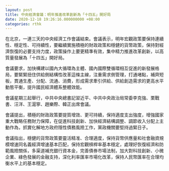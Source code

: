 ```yaml
---
layout: post
title: 中央經濟會議：明年推進改革創新為「十四五」開好局
date: 2020-12-18 19:26:16.000000000 +08:00
categories: rthk
---
```


在北京，一連三天的中央經濟工作會議結束。會議表示，明年宏觀政策要保持連續性、穩定性、可持續性，要繼續實施積極的財政政策和穩健的貨幣政策，保持對經濟恢復的必要支持力度，政策操作上要更精準有效，集中精力推進改革創新，以高質量發展為「十四五」開好局。

會議要求，加快構建以國內大循環為主體、國內國際雙循環相互促進的新發展格局，要緊緊扭住供給側結構性改革這條主線，注重需求側管理，打通堵點，補齊短板，貫通生產、分配、流通、消費，形成需求牽引供給、供給創造需求的更高水平動態平衡，提升國民經濟體系整體效能。

會議星期三起舉行，中共中央總書記習近平、中共中央政治局常委李克強、栗戰書、汪洋、王滬寧、趙樂際、韓正出席會議。

會議提出，積極的財政政策要提質增效、更可持續，保持適度支出強度，增強國家重大戰略任務財力保障，在促進科技創新、加快經濟結構調整、調節收入分配上主動作為，抓實化解地方政府隱性債務風險工作，黨政機關要堅持過緊日子。

會議指出，穩健的貨幣政策要靈活精准、合理適度，保持貨幣供應量和社會融資規模增速同名義經濟增速基本匹配，保持宏觀槓桿率基本穩定，處理好恢復經濟和防範風險關係，多渠道補充銀行資本金，完善債券市場法制，加大對科技創新、小微企業、綠色發展的金融支持，深化利率匯率市場化改革，保持人民幣匯率在合理均衡水平上的基本穩定。

